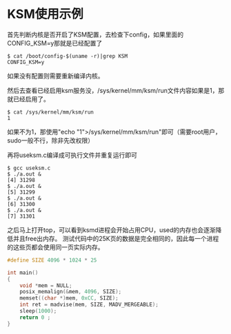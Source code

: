 # KSM使用示例
首先判断内核是否开启了KSM配置，去检查下config，如果里面的CONFIG_KSM=y那就是已经配置了
```shell
$ cat /boot/config-$(uname -r)|grep KSM
CONFIG_KSM=y
```
如果没有配置则需要重新编译内核。

然后去查看已经启用ksm服务没，/sys/kernel/mm/ksm/run文件内容如果是1，那就已经启用了。
```shell
$ cat /sys/kernel/mm/ksm/run
1
```
如果不为1，那使用"echo "1">/sys/kernel/mm/ksm/run"即可（需要root用户，sudo一般不行，除非先改权限）

再将useksm.c编译成可执行文件并重复运行即可
```shell
$ gcc useksm.c 
$ ./a.out &
[4] 31298
$ ./a.out &
[5] 31299
$ ./a.out &
[6] 31300
$ ./a.out &
[7] 31301
```
之后马上打开top，可以看到ksmd进程会开始占用CPU，used的内存也会逐渐降低并且free出内存。
测试代码中的25K页的数据是完全相同的，因此每一个进程的这些页都会使用同一页实际内存。

```c
#define SIZE 4096 * 1024 * 25

int main()
{
    void *mem = NULL;
    posix_memalign(&mem, 4096, SIZE);
    memset((char *)mem, 0xCC, SIZE);
    int ret = madvise(mem, SIZE, MADV_MERGEABLE);
    sleep(1000);
    return 0 ;
}
```


